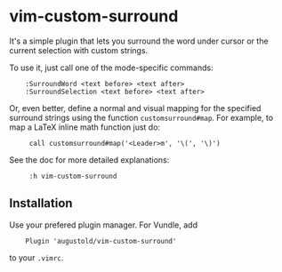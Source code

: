 # vim-custom-surround

It's a simple plugin that lets you surround the word under cursor or the current
selection with custom strings.

To use it, just call one of the mode-specific commands:

```vim
    :SurroundWord <text before> <text after>
    :SurroundSelection <text before> <text after>
 ```

 Or, even better, define a normal and visual mapping for the specified surround strings
 using the function `customsurround#map`. For example, to map a LaTeX inline math function
 just do:

```vim
     call customsurround#map('<Leader>m', '\(', '\)')
```

See the doc for more detailed explanations:

```vim
     :h vim-custom-surround
```

## Installation

Use your prefered plugin manager.  For Vundle, add

```vim
    Plugin 'augustold/vim-custom-surround'
```

to your `.vimrc`.
